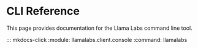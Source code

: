 # CLI Reference

This page provides documentation for the Llama Labs command line tool.

::: mkdocs-click
    :module: llamalabs.client.console
    :command: llamalabs
